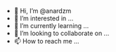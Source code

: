 - 👋 Hi, I’m @anardzm
- 👀 I’m interested in ...
- 🌱 I’m currently learning ...
- 💞️ I’m looking to collaborate on ...
- 📫 How to reach me ...

<!---
anardzm/anardzm is a ✨ special ✨ repository because its `README.md` (this file) appears on your GitHub profile.
You can click the Preview link to take a look at your changes.
--->
